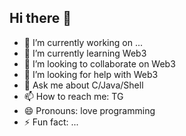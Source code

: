 ## Hi there 👋

<!--
**zsuperroot/zsuperroot** is a ✨ _special_ ✨ repository because its `README.md` (this file) appears on your GitHub profile.

Here are some ideas to get you started:

- 🔭 I’m currently working on ...
- 🌱 I’m currently learning ...
- 👯 I’m looking to collaborate on ...
- 🤔 I’m looking for help with ...
- 💬 Ask me about ...
- 📫 How to reach me: ...
- 😄 Pronouns: ...
- ⚡ Fun fact: ...
-->
- 🔭 I’m currently working on ...
- 🌱 I’m currently learning Web3
- 👯 I’m looking to collaborate on Web3
- 🤔 I’m looking for help with Web3
- 💬 Ask me about C/Java/Shell
- 📫 How to reach me: TG
- 😄 Pronouns: love programming
- ⚡ Fun fact: ...
